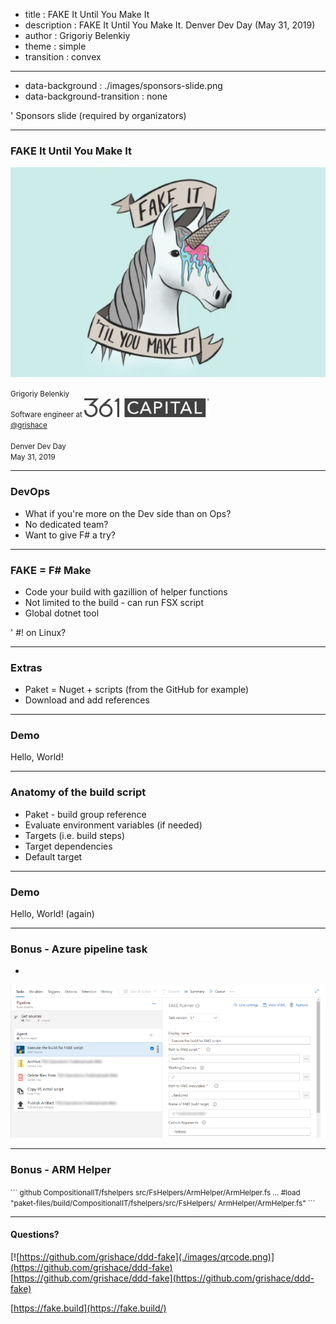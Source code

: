 - title : FAKE It Until You Make It
- description : FAKE It Until You Make It. Denver Dev Day (May 31, 2019)
- author : Grigoriy Belenkiy
- theme : simple
- transition : convex

***
- data-background : ./images/sponsors-slide.png
- data-background-transition : none

' Sponsors slide (required by organizators)

***

### FAKE It Until You Make It

![FAKE It](./images/fake-it-unicorn.jpg)

<small>Grigoriy Belenkiy<br/>
Software engineer at ![361 Capital](./images/361-logo-gray.png#align-hack)
<br/>
<a href="https://twitter.com/@grishace/">@grishace</a>
<br/>
<br/>
Denver Dev Day<br/>
May 31, 2019</small>

***

### DevOps

* What if you're more on the Dev side than on Ops?
* No dedicated team?
* Want to give F# a try?

***

### FAKE = F# Make

* Code your build with gazillion of helper functions
* Not limited to the build - can run FSX script
* Global dotnet tool

' #! on Linux?

***

### Extras

* Paket = Nuget + scripts (from the GitHub for example)
* Download and add references

***

### Demo

Hello, World!

***

### Anatomy of the build script

* Paket - build group reference
* Evaluate environment variables (if needed)
* Targets (i.e. build steps)
* Target dependencies
* Default target

***

### Demo

Hello, World! (again)

***

### Bonus - Azure pipeline task

*
![Azure pipeline](./images/azure.png)

---

### Bonus - ARM Helper

<small>
```
github CompositionalIT/fshelpers src/FsHelpers/ArmHelper/ArmHelper.fs
...
#load "paket-files/build/CompositionalIT/fshelpers/src/FsHelpers/
       ArmHelper/ArmHelper.fs"
```
</small>

***

#### Questions?

[![https://github.com/grishace/ddd-fake](./images/qrcode.png)](https://github.com/grishace/ddd-fake)<br/>
[https://github.com/grishace/ddd-fake](https://github.com/grishace/ddd-fake)

[https://fake.build](https://fake.build/)
